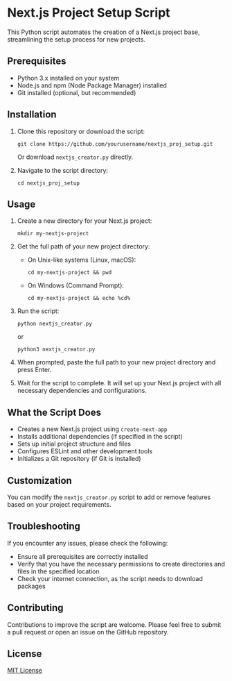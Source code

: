 # Next.js Project Setup Script

This Python script automates the creation of a Next.js project base, streamlining the setup process for new projects.

## Prerequisites

- Python 3.x installed on your system
- Node.js and npm (Node Package Manager) installed
- Git installed (optional, but recommended)

## Installation

1. Clone this repository or download the script:
   ```
   git clone https://github.com/yourusername/nextjs_proj_setup.git
   ```
   Or download `nextjs_creator.py` directly.

2. Navigate to the script directory:
   ```
   cd nextjs_proj_setup
   ```

## Usage

1. Create a new directory for your Next.js project:
   ```
   mkdir my-nextjs-project
   ```

2. Get the full path of your new project directory:
   - On Unix-like systems (Linux, macOS):
     ```
     cd my-nextjs-project && pwd
     ```
   - On Windows (Command Prompt):
     ```
     cd my-nextjs-project && echo %cd%
     ```

3. Run the script:
   ```
   python nextjs_creator.py
   ```
   or
   ```
   python3 nextjs_creator.py
   ```

4. When prompted, paste the full path to your new project directory and press Enter.

5. Wait for the script to complete. It will set up your Next.js project with all necessary dependencies and configurations.

## What the Script Does

- Creates a new Next.js project using `create-next-app`
- Installs additional dependencies (if specified in the script)
- Sets up initial project structure and files
- Configures ESLint and other development tools
- Initializes a Git repository (if Git is installed)

## Customization

You can modify the `nextjs_creator.py` script to add or remove features based on your project requirements.

## Troubleshooting

If you encounter any issues, please check the following:
- Ensure all prerequisites are correctly installed
- Verify that you have the necessary permissions to create directories and files in the specified location
- Check your internet connection, as the script needs to download packages

## Contributing

Contributions to improve the script are welcome. Please feel free to submit a pull request or open an issue on the GitHub repository.

## License

[MIT License](LICENSE.md)


